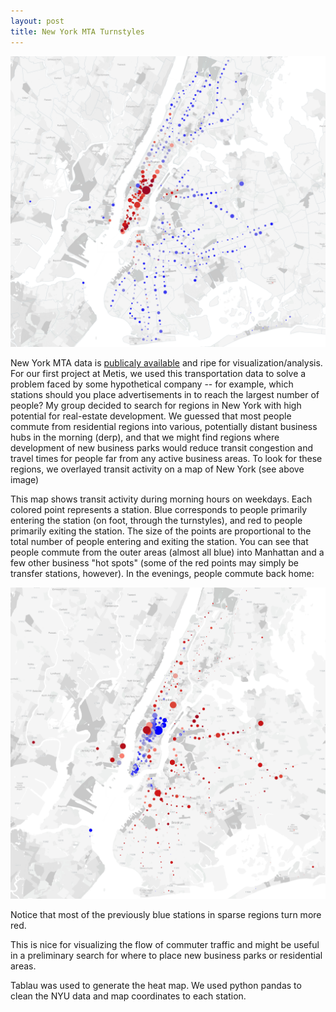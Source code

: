 ```yaml
---
layout: post
title: New York MTA Turnstyles
---
```

![](https://github.com/dwieker/dwieker.github.io/blob/master/images/Weekday%20Morning.PNG?raw=true)

New York MTA data is [publicaly available](http://web.mta.info/developers/turnstile.html) and ripe for visualization/analysis. For our first project at Metis, we used this transportation data to solve a problem faced by some hypothetical company -- for example, which stations should you place advertisements in to reach the largest number of people? My group decided to search for regions in New York with high potential for real-estate development. We guessed that most people commute from residential regions into various, potentially distant business hubs in the morning (derp), and that we might find regions where development of new business parks would reduce transit congestion and travel times for people far from any active business areas. To look for these regions, we overlayed transit activity on a map of New York (see above image)

This map shows transit activity during morning hours on weekdays. Each colored point represents a station. Blue corresponds to people primarily entering the station (on foot, through the turnstyles), and red to people primarily exiting the station. The size of the points are proportional to the total number of people entering and exiting the station. You can see that people commute from the outer areas (almost all blue) into Manhattan and a few other business "hot spots" (some of the red points may simply be transfer stations, however). In the evenings, people commute back home:

![](https://github.com/dwieker/dwieker.github.io/blob/master/images/Weekday%20Evening.PNG?raw=true)

Notice that most of the previously blue stations in sparse regions turn more red. 

This is nice for visualizing the flow of commuter traffic and might be useful in a preliminary search for where to place new business parks or residential areas. 

Tablau was used to generate the heat map. We used python pandas to clean the NYU data and map coordinates to each station.
